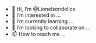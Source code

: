 - 👋 Hi, I’m @Lionelsondelice
- 👀 I’m interested in ...
- 🌱 I’m currently learning ...
- 💞️ I’m looking to collaborate on ...
- 📫 How to reach me ...

<!---
Lionelsondelice/Lionelsondelice is a ✨ special ✨ repository because its `README.md` (this file) appears on your GitHub profile.
You can click the Preview link to take a look at your changes.
--->
